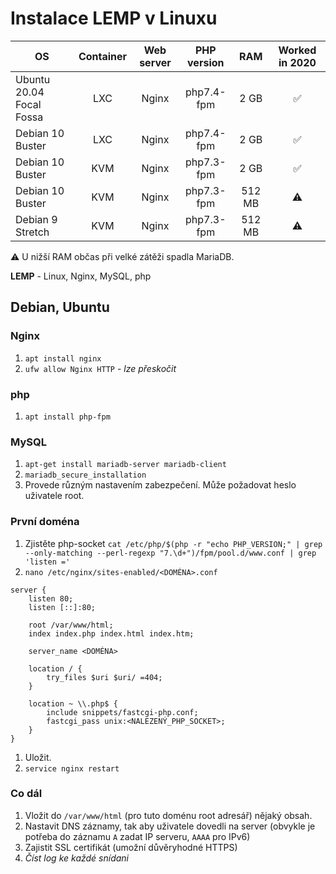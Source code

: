 # Instalace LEMP v Linuxu
| OS                       | Container | Web server | PHP version |  RAM   | Worked in 2020 |
|--------------------------|:---------:|:----------:|:-----------:|:------:|:--------------:|
| Ubuntu 20.04 Focal Fossa | LXC       | Nginx      | php7.4-fpm  |  2 GB  |       ✅       |
| Debian 10 Buster         | LXC       | Nginx      | php7.4-fpm  |  2 GB  |       ✅       |
| Debian 10 Buster         | KVM       | Nginx      | php7.3-fpm  |  2 GB  |       ✅       |
| Debian 10 Buster         | KVM       | Nginx      | php7.3-fpm  | 512 MB |       ⚠       |
| Debian 9 Stretch         | KVM       | Nginx      | php7.3-fpm  | 512 MB |       ⚠       |

⚠ U nižší RAM občas při velké zátěži spadla MariaDB.

**LEMP** - Linux, Nginx, MySQL, php

## Debian, Ubuntu
### Nginx
1. `apt install nginx`
1. `ufw allow Nginx HTTP` - *lze přeskočit*

### php
1. `apt install php-fpm`

### MySQL
1. `apt-get install mariadb-server mariadb-client`
1. `mariadb_secure_installation`
1. Provede různým nastavením zabezpečení. Může požadovat heslo uživatele root.

### První doména
1. Zjistěte php-socket `cat /etc/php/$(php -r "echo PHP_VERSION;" | grep --only-matching --perl-regexp "7.\d+")/fpm/pool.d/www.conf | grep 'listen ='`
1. `nano /etc/nginx/sites-enabled/<DOMÉNA>.conf`

```
server {
	listen 80;
	listen [::]:80;
	
	root /var/www/html;
	index index.php index.html index.htm;

	server_name <DOMÉNA>
	
	location / {
		try_files $uri $uri/ =404;
	}
	
	location ~ \\.php$ {
		include snippets/fastcgi-php.conf;
		fastcgi_pass unix:<NALEZENÝ_PHP_SOCKET>;
	}
}
```

1. Uložit.
1. `service nginx restart`

### Co dál
1. Vložit do `/var/www/html` (pro tuto doménu root adresář) nějaký obsah.
1. Nastavit DNS záznamy, tak aby uživatele dovedli na server (obvykle je potřeba do záznamu `A` zadat IP serveru, `AAAA` pro IPv6)
1. Zajistit SSL certifikát (umožní důvěryhodné HTTPS)
1. *Číst log ke každé snídani*

